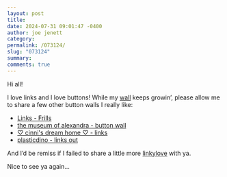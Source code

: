 ```yaml
---
layout: post
title: 
date: 2024-07-31 09:01:47 -0400
author: joe jenett
category: 
permalink: /073124/
slug: "073124"
summary: 
comments: true
---
```

Hi all!

I love links and I love buttons! While my [wall](/links/) keeps growin’, please allow me to share a few other button walls I really like:
* [Links - Frills](https://frills.dev/links/)
* [the museum of alexandra - button wall](https://xandra.cc/buttonwall)
* [♡ cinni's dream home ♡ - links](https://cinni.net/?z=%2Flinks)
* [plasticdino - links out](https://plasticdino.neocities.org/links)  

And I’d be remiss if I failed to share a little more [linkylove](https://iwebthings.joejenett.com/categories/#linkylove) with ya.  

Nice to see ya again...



<a href="https://brid.gy/publish/mastodon"></a>